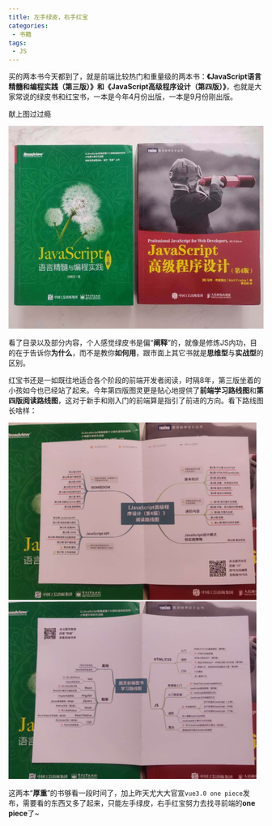 ```yaml
---
title: 左手绿皮，右手红宝
categories:
 - 书籍
tags:
 - JS
---
```




买的两本书今天都到了，就是前端比较热门和重量级的两本书：**《JavaScript语言精髓和编程实践（第三版）》**和**《JavaScript高级程序设计（第四版）》**，也就是大家常说的绿皮书和红宝书，一本是今年4月份出版，一本是9月份刚出版。

献上图过过瘾

<!-- more -->

<img src="/images/3and4.jpg" alt="绿皮书和红宝书" width="560px" height="400px"/>

看了目录以及部分内容，个人感觉绿皮书是偏“**阐释**”的，就像是修炼JS内功，目的在于告诉你**为什么**，而不是教你**如何用**，跟市面上其它书就是**思维型**与**实战型**的区别。

红宝书还是一如既往地适合各个阶段的前端开发者阅读，时隔8年，第三版坐着的小孩如今也已经站了起来。今年第四版图灵更是贴心地提供了**前端学习路线图**和**第四版阅读路线图**，这对于新手和刚入门的前端算是指引了前进的方向。看下路线图长啥样：

<img src="/images/red4route.jpg" alt="高4阅读路线" width="490" height="350" />

<img src="/images/tllearnroute.jpg" alt="图灵前端学习路线" width="490" height="350" />

这两本“**厚重**”的书够看一段时间了，加上昨天尤大大官宣`vue3.0 one piece`发布，需要看的东西又多了起来，只能左手绿皮，右手红宝努力去找寻前端的**one piece**了~

